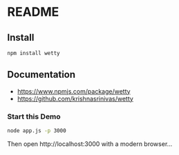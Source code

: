 # README

## Install

```bash
npm install wetty
```

## Documentation

* https://www.npmjs.com/package/wetty
* https://github.com/krishnasrinivas/wetty

### Start this Demo

```bash
node app.js -p 3000
```

Then open http://localhost:3000 with a modern browser...
